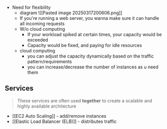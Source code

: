 - Need for flexibility
	- diagram
		![[Pasted image 20250317200606.png]]
	- If you're running a web server, you wanna make sure it can handle all incoming requests
	- W/o cloud computing
		- If your workload spiked at certain times, your capacity would be exceeded
		- Capacity would be fixed, and paying for idle resources
	- cloud computing
		- you can adjust the capacity dynamically based on the traffic pattern/requirements
		- you can increase/decrease the number of instances as u need them
## Services
> These services are often used **together** to create a scalable and highly available architecture
- [[EC2 Auto Scaling]] - add/remove instances
- [[Elastic Load Balancer (ELB)]] - distributes traffic